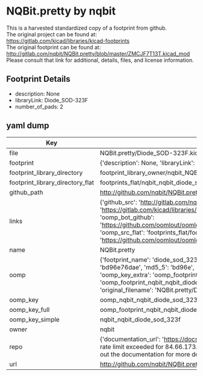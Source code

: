 # NQBit.pretty by nqbit  
This is a harvested standardized copy of a footprint from github.  
The original project can be found at:  
https://gitlab.com/kicad/libraries/kicad-footprints  
The original footprint can be found at:
http://gitlab.com/nqbit/NQBit.pretty/blob/master/ZMCJF7T13T.kicad_mod
Please consult that link for additional, details, files, and license information.  
## Footprint Details
* description: None  
* libraryLink: Diode_SOD-323F  
* number_of_pads: 2  
## yaml dump  
| Key | Value |  
| --- | --- |  
| file | NQBit.pretty/Diode_SOD-323F.kicad_mod |  
| footprint | {'description': None, 'libraryLink': 'Diode_SOD-323F', 'number_of_pads': 2} |  
| footprint_library_directory | footprint_library_owner/nqbit_NQBit.pretty |  
| footprint_library_directory_flat | footprints_flat/nqbit_nqbit_diode_sod_323f/working |  
| github_path | http://github.com/nqbit/NQBit.pretty/blob/master/Diode_SOD-323F.kicad_mod |  
| links | {'github_src': 'http://gitlab.com/nqbit/NQBit.pretty/blob/master/ZMCJF7T13T.kicad_mod', 'github_src_repo': 'https://gitlab.com/kicad/libraries/kicad-footprints', 'oomp_bot': 'footprints/nqbit_nqbit_diode_sod_323f/working', 'oomp_bot_github': 'https://github.com/oomlout/oomlout_oomp_footprint_bot/tree/main/footprints/nqbit_nqbit_diode_sod_323f/working', 'oomp_src_flat': 'footprints_flat/footprints_flat/nqbit_nqbit_diode_sod_323f/working', 'oomp_src_flat_github': 'https://github.com/oomlout/oomlout_oomp_footprint_src/tree/main/footprints_flat/nqbit_nqbit_diode_sod_323f/working'} |  
| name | NQBit.pretty |  
| oomp | {'footprint_name': 'diode_sod_323f', 'library_name': 'nqbit', 'md5': 'bd96e76daeb131f1dab74229675aea60', 'md5_10': 'bd96e76dae', 'md5_5': 'bd96e', 'md5_6': 'bd96e7', 'oomp_key': 'oomp_nqbit_nqbit_diode_sod_323f', 'oomp_key_extra': 'oomp_footprint_nqbit_nqbit_diode_sod_323f', 'oomp_key_full': 'oomp_footprint_nqbit_nqbit_diode_sod_323f_bd96e7', 'oomp_key_simple': 'nqbit_nqbit_diode_sod_323f', 'original_filename': 'NQBit.pretty/Diode_SOD-323F.kicad_mod', 'owner_name': 'nqbit'} |  
| oomp_key | oomp_nqbit_nqbit_diode_sod_323f |  
| oomp_key_full | oomp_footprint_nqbit_nqbit_diode_sod_323f |  
| oomp_key_simple | nqbit_nqbit_diode_sod_323f |  
| owner | nqbit |  
| repo | {'documentation_url': 'https://docs.github.com/rest/overview/resources-in-the-rest-api#rate-limiting', 'message': "API rate limit exceeded for 84.66.173.59. (But here's the good news: Authenticated requests get a higher rate limit. Check out the documentation for more details.)"} |  
| url | http://github.com/nqbit/NQBit.pretty |  

